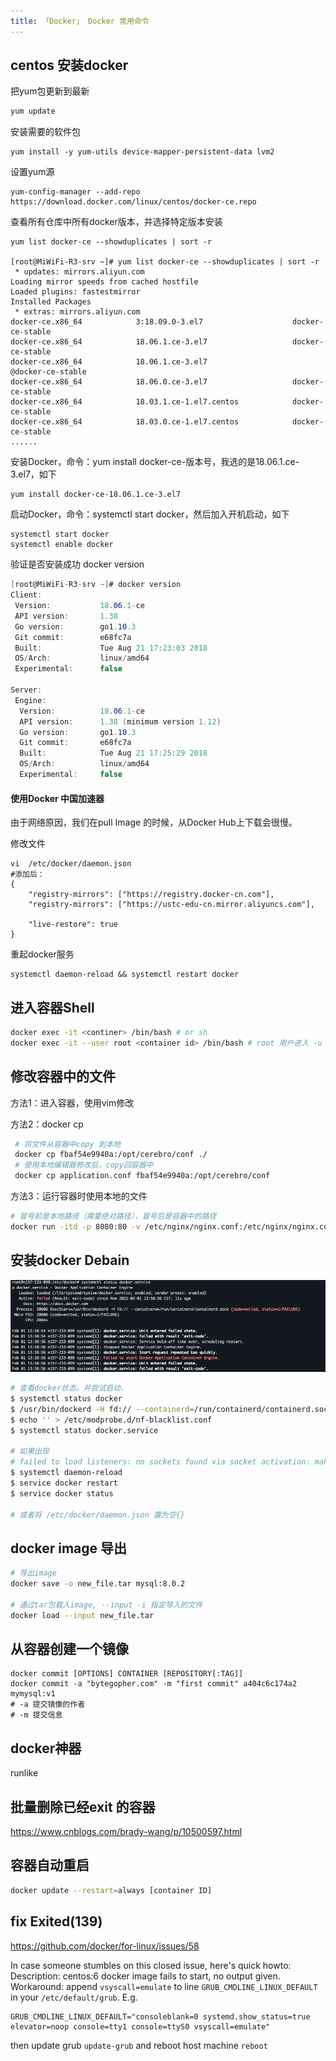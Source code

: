 ```yaml
---
title: 「Docker」 Docker 常用命令
---
```






## centos 安装docker

把yum包更新到最新

```sh
yum update
```

安装需要的软件包

```shell
yum install -y yum-utils device-mapper-persistent-data lvm2
```

设置yum源

```shell
yum-config-manager --add-repo https://download.docker.com/linux/centos/docker-ce.repo
```

查看所有仓库中所有docker版本，并选择特定版本安装

```shell
yum list docker-ce --showduplicates | sort -r

[root@MiWiFi-R3-srv ~]# yum list docker-ce --showduplicates | sort -r
 * updates: mirrors.aliyun.com
Loading mirror speeds from cached hostfile
Loaded plugins: fastestmirror
Installed Packages
 * extras: mirrors.aliyun.com
docker-ce.x86_64            3:18.09.0-3.el7                    docker-ce-stable 
docker-ce.x86_64            18.06.1.ce-3.el7                   docker-ce-stable 
docker-ce.x86_64            18.06.1.ce-3.el7                   @docker-ce-stable
docker-ce.x86_64            18.06.0.ce-3.el7                   docker-ce-stable 
docker-ce.x86_64            18.03.1.ce-1.el7.centos            docker-ce-stable 
docker-ce.x86_64            18.03.0.ce-1.el7.centos            docker-ce-stable 
......
```

安装Docker，命令：yum install docker-ce-版本号，我选的是18.06.1.ce-3.el7，如下

```shell
yum install docker-ce-18.06.1.ce-3.el7
```

启动Docker，命令：systemctl start docker，然后加入开机启动，如下

```shell
systemctl start docker
systemctl enable docker
```

验证是否安装成功 docker version

```csharp
[root@MiWiFi-R3-srv ~]# docker version
Client:
 Version:           18.06.1-ce
 API version:       1.38
 Go version:        go1.10.3
 Git commit:        e68fc7a
 Built:             Tue Aug 21 17:23:03 2018
 OS/Arch:           linux/amd64
 Experimental:      false

Server:
 Engine:
  Version:          18.06.1-ce
  API version:      1.38 (minimum version 1.12)
  Go version:       go1.10.3
  Git commit:       e68fc7a
  Built:            Tue Aug 21 17:25:29 2018
  OS/Arch:          linux/amd64
  Experimental:     false
```

#### 使用Docker 中国加速器

由于网络原因，我们在pull Image 的时候，从Docker Hub上下载会很慢。

修改文件

```shell
vi  /etc/docker/daemon.json
#添加后：
{
    "registry-mirrors": ["https://registry.docker-cn.com"],
    "registry-mirrors": ["https://ustc-edu-cn.mirror.aliyuncs.com"],
    
    "live-restore": true
}
```

重起docker服务

```shell
systemctl daemon-reload && systemctl restart docker
```



## 进入容器Shell

```sh
docker exec -it <continer> /bin/bash # or sh
docker exec -it --user root <container id> /bin/bash # root 用户进入 -u root
```

## 修改容器中的文件

方法1：进入容器，使用vim修改

方法2：docker cp

```sh
 # 将文件从容器中copy 到本地
 docker cp fbaf54e9940a:/opt/cerebro/conf ./
 # 使用本地编辑器修改后，copy回容器中
 docker cp application.conf fbaf54e9940a:/opt/cerebro/conf
```

方法3：运行容器时使用本地的文件

```sh
# 冒号前是本地路径（需要绝对路径），冒号后是容器中的路径
docker run -itd -p 8080:80 -v /etc/nginx/nginx.conf:/etc/nginx/nginx.conf --name=webtest nginx:latest
```



## 安装docker Debain

![image-20210201140242908](dock_tips/image-20210201140242908.png)

```sh
# 查看docker状态，并尝试启动.
$ systemctl status docker
$ /usr/bin/dockerd -H fd:// --containerd=/run/containerd/containerd.sock
$ echo '' > /etc/modprobe.d/nf-blacklist.conf
$ systemctl status docker.service

# 如果出现
# failed to load listeners: no sockets found via socket activation: make sure the service was started by systemd
$ systemctl daemon-reload
$ service docker restart
$ service docker status

# 或者将 /etc/docker/daemon.json 置为空{}
```

## docker image 导出

```sh
# 导出image
docker save -o new_file.tar mysql:8.0.2

# 通过tar包载入image, --input -i 指定导入的文件
docker load --input new_file.tar

```



## 从容器创建一个镜像

````shell
docker commit [OPTIONS] CONTAINER [REPOSITORY[:TAG]]
docker commit -a "bytegopher.com" -m "first commit" a404c6c174a2  mymysql:v1
# -a 提交镜像的作者
# -m 提交信息
````



## docker神器

runlike



## 批量删除已经exit 的容器

https://www.cnblogs.com/brady-wang/p/10500597.html



## 容器自动重启

```sh
docker update --restart=always [container ID]
```



## fix Exited(139)

https://github.com/docker/for-linux/issues/58

In case someone stumbles on this closed issue, here's quick howto:
Description: centos:6 docker image fails to start, no output given.
Workaround: append `vsyscall=emulate` to line `GRUB_CMDLINE_LINUX_DEFAULT` in your `/etc/default/grub`. E.g.

```
GRUB_CMDLINE_LINUX_DEFAULT="consoleblank=0 systemd.show_status=true elevator=noop console=tty1 console=ttyS0 vsyscall=emulate"
```

then update grub
`update-grub`
and reboot host machine
`reboot`



